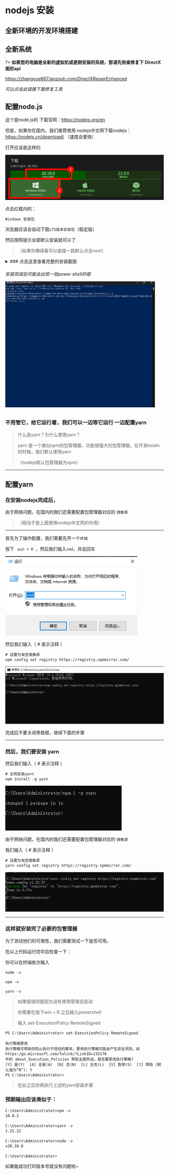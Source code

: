 # nodejs 安装

## 全新环境的开发环境搭建

## 全新系统
?> **如果您的电脑是全新的虚拟机或是刚安装的系统，那请先检查修复下 DirectX图形api**

https://zhangyue667.lanzouh.com/DirectXRepairEnhanced

*可以点击此链接下载修复工具*


## 配置node.js

这个是node.js的 下载官网：https://nodejs.org/en



但是，如果你在国内，我们推荐使用 nodejs中文网下载nodejs：https://nodejs.cn/download/
（速度会更快）


打开应该是这样的

![alt text](./assets/PixPin_2024-10-21_22-13-10.png)


点击红框内的：
```
Windows 安装包
```
浏览器应该会自动下载`LTS版本安装包`（稳定版）

然后按照提示全部默认安装就可以了
> （如果你懒得看可以直接一路默认点击next）

<details>


<summary>
### 点击这里查看完整的安装截图
</summary>

![alt text](./assets/img2.png)
![alt text](./assets/img3.png)
![alt text](./assets/img4.png)
![alt text](./assets/img5.png)
</details>

<h6> 安装完成后可能会出现一些power shell的框

![alt text](./assets/img6.png)

### 不用管它，给它运行着，我们可以一边等它运行 一边配置yarn

> 什么是yarn？为什么使用yarn？
>
> yarn 是一个类似npm的包管理器，功能很强大的包管理器。在开发koishi的时候，我们默认使用yarn
>
> （nodejs默认包管理器为npm）

---

## 配置yarn

### 在安装nodejs完成后，

由于网络问题，在国内的我们还需要配置包管理器对应的 `镜像源`

> （相当于是上面使用nodejs中文网的作用）

---

首先为了操作配置，我们需要先开一个`终端`

按下 `  win + R  `，然后我们输入` cmd `，并且回车

![](./assets/PixPin_2024-10-21_22-21-22.png)

然后我们输入（ # 表示注释 ）
```
# 设置为淘宝镜像源
npm config set registry https://registry.npmmirror.com/
```
![](./assets/PixPin_2024-10-21_22-23-40.png)

完成后不要关闭黑框框，继续下面的步骤

---

### 然后，我们要安装 yarn

然后我们输入（ # 表示注释 ）

```
# 全局安装yarn
npm install -g yarn
```
![](./assets/PixPin_2024-10-21_22-26-02.png)


由于网络问题，在国内的我们还需要配置包管理器对应的 `镜像源`

我们输入（ # 表示注释 ）
```
# 设置为淘宝镜像源
yarn config set registry https://registry.npmmirror.com/
```
![](./assets/PixPin_2024-10-21_22-27-16.png)

---

### 这样就安装完了必要的包管理器

为了测试他们的可用性，我们需要测试一下是否可用。


在以上代码运行完毕后检查一下：

你可以在终端依次输入

```
node -v
```

```
npm -v
```

```
yarn -v
```

> 如果报错则是因为没有使用管理员启动
>
> 你需要在按下win + R 之后输入powershell
>
> 输入 set-ExecutionPolicy RemoteSigned
> 
```
PS C:\Users\Administrator> set-ExecutionPolicy RemoteSigned

执行策略更改
执行策略可帮助你防止执行不信任的脚本。更改执行策略可能会产生安全风险，如 https:/go.microsoft.com/fwlink/?LinkID=135170
中的 about_Execution_Policies 帮助主题所述。是否要更改执行策略?
[Y] 是(Y)  [A] 全是(A)  [N] 否(N)  [L] 全否(L)  [S] 暂停(S)  [?] 帮助 (默认值为“N”): Y
PS C:\Users\Administrator>
```
> 在此之后你再执行上述的yarn安装步骤

### 预期输出应该类似于：

```
C:\Users\Administrator>npm -v
10.8.2

C:\Users\Administrator>yarn -v
1.22.22

C:\Users\Administrator>node -v
v20.18.0

C:\Users\Administrator>
```


如果能成功打印版本号就没有问题啦~
